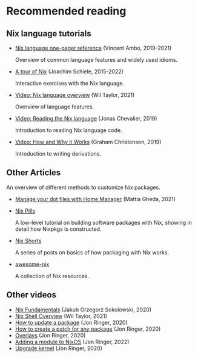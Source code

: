# Recommended reading

## Nix language tutorials

- [Nix language one-pager reference](https://github.com/tazjin/nix-1p) (Vincent Ambo, 2019-2021)

  Overview of common language features and widely used idioms.

- [A tour of Nix](https://nixcloud.io/tour) (Joachim Schiele, 2015-2022)

  Interactive exercises with the Nix language.

- [Video: Nix language overview](https://www.youtube.com/watch?v=eCapIx9heBw&list=PL-saUBvIJzOkjAw_vOac75v-x6EzNzZq-&index=5) (Wil Taylor, 2021)

  Overview of language features.

- [Video: Reading the Nix language](https://youtu.be/hbJkMl631FE?t=1533) (Jonas Chevalier, 2019)

  Introduction to reading Nix language code.

- [Video: How and Why it Works](https://youtu.be/hbJkMl631FE?t=4806) (Graham Christensen, 2019)

  Introduction to writing derivations.

## Other Articles


  An overview of different methods to customize Nix packages.

- [Manage your dot files with Home Manager](https://ghedam.at/24353/tutorial-getting-started-with-home-manager-for-nix) (Mattia Gheda, 2021)

- [Nix Pills](https://nixos.org/nixos/nix-pills/index.html)

  A low-level tutorial on building software packages with Nix, showing in detail how Nixpkgs is constructed.

- [Nix Shorts](https://github.com/justinwoo/nix-shorts)

  A series of posts on basics of how packaging with Nix works.

- [awesome-nix](https://nix-community.github.io/awesome-nix/)

  A collection of Nix resources.

## Other videos

- [Nix Fundamentals](https://www.youtube.com/watch?v=m4sv2M9jRLg) (Jakub Grzegorz Sokolowski, 2020)
- [Nix Shell Overview](https://www.youtube.com/watch?v=SGekN4pDExY) (Wil Taylor, 2021)
- [How to update a package](https://www.youtube.com/watch?v=D_IZ2EfW_8U) (Jon Ringer, 2020)
- [How to create a patch for any package](https://www.youtube.com/watch?v=5K_2RSjbdXc) (Jon Ringer, 2020)
- [Overlays](https://www.youtube.com/watch?v=dGAL3gMXvug) (Jon Ringer, 2020)
- [Adding a module to NixOS](https://www.youtube.com/watch?v=bkDYmvKINm8) (Jon Ringer, 2022)
- [Upgrade kernel](https://www.youtube.com/watch?v=Zi_vbddNXtg) (Jon Ringer, 2020)
